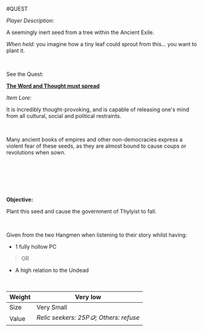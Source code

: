 #QUEST 
 

*Player Description:*

A seemingly inert seed from a tree within the Ancient Exile.

*When held:* you imagine how a tiny leaf could sprout from this... you want to plant it.

 

See the Quest:

[**The Word and Thought must spread**](onenote:Major%20Quests.one#The%20Word%20and%20Thought%20must%20spread&section-id={9CCC79C6-7657-FE46-A4C3-AC2899294882}&page-id={26AFDF30-1835-DB45-8070-17265E8C27B0}&end&base-path=https://nswpad-my.sharepoint.com/personal/felixole_lixenfeld_neue-schule-wolfsburg_de/Documents/DnD%20for%20L’P)

*Item Lore:*

It is incredibly thought-provoking, and is capable of releasing one's mind from all cultural, social and political restraints.

 

Many ancient books of empires and other non-democracies express a violent fear of these seeds, as they are almost bound to cause coups or revolutions when sown.

 

 

 

**Objective:**

Plant this seed and cause the government of Thylyist to fall.

 

Given from the two Hangmen when listening to their story whilst having:

-   1 fully hollow PC

> OR

-   A high relation to the Undead

 

| Weight | Very low                               |
|--------|----------------------------------------|
| Size   | Very Small                             |
| Value  | *Relic seekers: 25P🪙; Others: refuse* |
